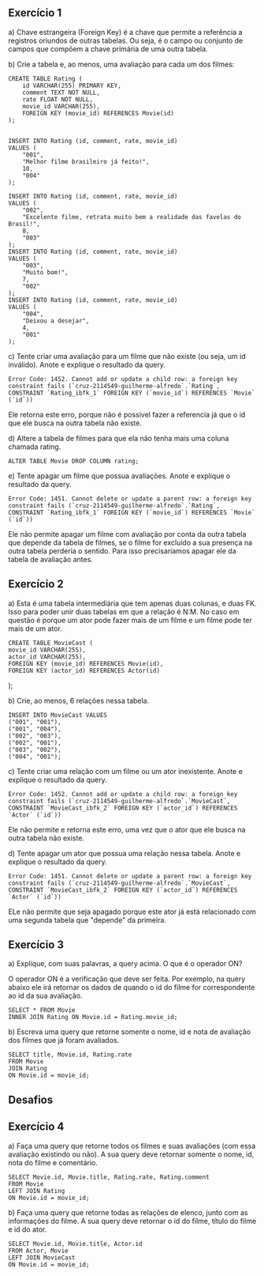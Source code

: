 ## Exercício 1 

a) Chave estrangeira (Foreign Key) é a chave que permite a referência a registros oriundos de outras tabelas. Ou seja, é o campo ou conjunto de campos que compõem a chave primária de uma outra tabela.

b) Crie a tabela e, ao menos, uma avaliação para cada um dos filmes: 

    CREATE TABLE Rating (
        id VARCHAR(255) PRIMARY KEY,
        comment TEXT NOT NULL,
        rate FLOAT NOT NULL,
        movie_id VARCHAR(255),
        FOREIGN KEY (movie_id) REFERENCES Movie(id)
    );


    INSERT INTO Rating (id, comment, rate, movie_id) 
    VALUES (
        "001",
        "Melhor filme brasileiro já feito!",
        10,
        "004"
    );

    INSERT INTO Rating (id, comment, rate, movie_id) 
    VALUES (
        "002",
        "Excelente filme, retrata muito bem a realidade das favelas do Brasil!",
        8,
        "003"
    );
    INSERT INTO Rating (id, comment, rate, movie_id) 
    VALUES (
        "003",
        "Muito bom!",
        7,
        "002"
    );
    INSERT INTO Rating (id, comment, rate, movie_id) 
    VALUES (
        "004",
        "Deixou a desejar",
        4,
        "001"
    );

c) Tente criar uma avaliação para um filme que não existe (ou seja, um id inválido). Anote e explique o resultado da query.

    Error Code: 1452. Cannot add or update a child row: a foreign key constraint fails (`cruz-2114549-guilherme-alfredo`.`Rating`, CONSTRAINT `Rating_ibfk_1` FOREIGN KEY (`movie_id`) REFERENCES `Movie` (`id`))

Ele retorna este erro, porque não é possivel fazer a referencia já que o id que ele busca na outra tabela não existe. 

d) Altere a tabela de filmes para que ela não tenha mais uma coluna chamada rating.

    ALTER TABLE Movie DROP COLUMN rating;

e) Tente apagar um filme que possua avaliações. Anote e explique o resultado da query.

    Error Code: 1451. Cannot delete or update a parent row: a foreign key constraint fails (`cruz-2114549-guilherme-alfredo`.`Rating`, CONSTRAINT `Rating_ibfk_1` FOREIGN KEY (`movie_id`) REFERENCES `Movie` (`id`))

Ele não permite apagar um filme com avaliação por conta da outra tabela que depende da tabela de filmes, se o filme for excluído a sua presença na outra tabela perderia o sentido. Para isso precisariamos apagar ele da tabela de avaliação antes. 

## Exercício 2 

a) Esta é uma tabela intermediária que tem apenas duas colunas, e duas FK. Isso para poder unir duas tabelas em que a relação é N:M. No caso em questão é porque um ator pode fazer mais de um filme e um filme pode ter mais de um ator. 

    CREATE TABLE MovieCast (
	movie_id VARCHAR(255),
	actor_id VARCHAR(255),
    FOREIGN KEY (movie_id) REFERENCES Movie(id),
    FOREIGN KEY (actor_id) REFERENCES Actor(id)
);

b) Crie, ao menos, 6 relações nessa tabela.

    INSERT INTO MovieCast VALUES
    ("001", "001"),
    ("001", "004"),
    ("002", "003"),
    ("002", "001"),
    ("003", "002"),
    ("004", "001");

c) Tente criar uma relação com um filme ou um ator inexistente. Anote e explique o resultado da query.

    Error Code: 1452. Cannot add or update a child row: a foreign key constraint fails (`cruz-2114549-guilherme-alfredo`.`MovieCast`, CONSTRAINT `MovieCast_ibfk_2` FOREIGN KEY (`actor_id`) REFERENCES `Actor` (`id`))

Ele não permite e retorna este erro, uma vez que o ator que ele busca na outra tabela não existe. 

d) Tente apagar um ator que possua uma relação nessa tabela. Anote e explique o resultado da query.

    Error Code: 1451. Cannot delete or update a parent row: a foreign key constraint fails (`cruz-2114549-guilherme-alfredo`.`MovieCast`, CONSTRAINT `MovieCast_ibfk_2` FOREIGN KEY (`actor_id`) REFERENCES `Actor` (`id`))

ELe não permite que seja apagado porque este ator já está relacionado com uma segunda tabela que "depende" da primeira. 

## Exercício 3 

a) Explique, com suas palavras, a query acima. O que é o operador ON?

O operador ON é a verificação que deve ser feita. Por exemplo, na query abaixo ele irá retornar os dados de quando o id do filme for correspondente ao id da sua avaliação. 

    SELECT * FROM Movie 
    INNER JOIN Rating ON Movie.id = Rating.movie_id;

b) Escreva uma query que retorne somente o nome, id e nota de avaliação dos filmes que já foram avaliados.

    SELECT title, Movie.id, Rating.rate 
    FROM Movie
    JOIN Rating
    ON Movie.id = movie_id;

## Desafios

## Exercício 4 

a) Faça uma query que retorne todos os filmes e suas avaliações (com essa avaliação existindo ou não). A sua query deve retornar somente o nome, id, nota do filme e comentário.

    SELECT Movie.id, Movie.title, Rating.rate, Rating.comment
    FROM Movie
    LEFT JOIN Rating
    ON Movie.id = movie_id;

b) Faça uma query que retorne todas as relações de elenco, junto com as informações do filme. A sua query deve retornar o id do filme, título do filme e id do ator.

    SELECT Movie.id, Movie.title, Actor.id
    FROM Actor, Movie
    LEFT JOIN MovieCast
    ON Movie.id = movie_id;